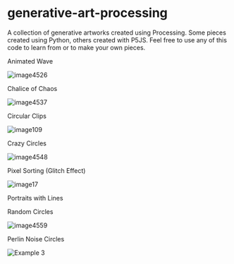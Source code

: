 # generative-art-processing
A collection of generative artworks created using Processing. Some pieces created using Python, others created with P5JS. Feel free to use any of this code to learn from or to make your own pieces. 

Animated Wave

![image4526](https://user-images.githubusercontent.com/51367943/129045908-6d71fd43-9ce5-45f4-89f6-c20b3416aee0.png)

Chalice of Chaos

![image4537](https://user-images.githubusercontent.com/51367943/129047813-bc573766-a0d7-4596-920d-288f07320ee1.png)

Circular Clips

![image109](https://user-images.githubusercontent.com/51367943/129117890-1c219f7e-5491-4ab7-a160-6b536ada60bf.png)

Crazy Circles

![image4548](https://user-images.githubusercontent.com/51367943/129049252-2814cd1f-a8d8-45a4-837d-6a17c8ec795d.png)

Pixel Sorting (Glitch Effect)

![image17](https://user-images.githubusercontent.com/51367943/129098761-83aeb09b-65fb-4b09-869a-e9cc281e1584.png)

Portraits with Lines

Random Circles

![image4559](https://user-images.githubusercontent.com/51367943/129049282-43367eba-8122-4704-8800-d4e8e848c60e.png)

Perlin Noise Circles

![Example 3](https://user-images.githubusercontent.com/51367943/128908095-259baa1f-24dc-4440-ba42-0ab50fdf2d10.PNG)
